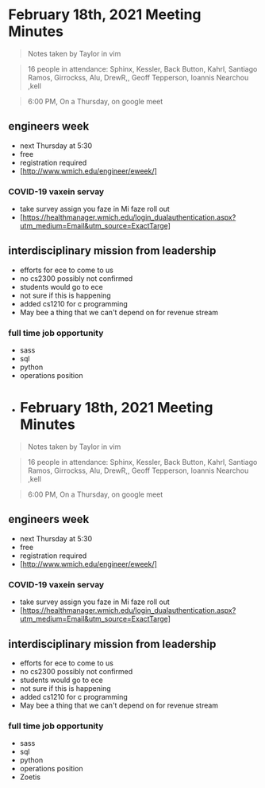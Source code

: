 # February 18th, 2021 Meeting Minutes
> Notes taken by Taylor in vim

> 16 people in attendance: Sphinx, Kessler, Back Button, Kahrl, Santiago Ramos, Girrockss, Alu, DrewR,, Geoff Tepperson, Ioannis Nearchou ,kell

> 6:00 PM, On a Thursday, on google meet

## engineers week
* next Thursday at 5:30
* free
* registration required
* [http://www.wmich.edu/engineer/eweek/]

### COVID-19 vaxein servay
* take survey assign you faze in Mi faze roll out
* [https://healthmanager.wmich.edu/login_dualauthentication.aspx?utm_medium=Email&utm_source=ExactTarge]

## interdisciplinary mission from leadership
* efforts for ece to come to us
* no cs2300 possibly not confirmed
* students would go to ece
* not sure if this is happening
* added cs1210 for c programming
* May bee a thing that we can't depend on for revenue stream

### full time job opportunity
* sass
* sql
* python
* operations position
* # February 18th, 2021 Meeting Minutes
> Notes taken by Taylor in vim

> 16 people in attendance: Sphinx, Kessler, Back Button, Kahrl, Santiago Ramos, Girrockss, Alu, DrewR,, Geoff Tepperson, Ioannis Nearchou ,kell

> 6:00 PM, On a Thursday, on google meet

## engineers week
* next Thursday at 5:30
* free
* registration required
* [http://www.wmich.edu/engineer/eweek/]

### COVID-19 vaxein servay
* take survey assign you faze in Mi faze roll out
* [https://healthmanager.wmich.edu/login_dualauthentication.aspx?utm_medium=Email&utm_source=ExactTarge]

## interdisciplinary mission from leadership
* efforts for ece to come to us
* no cs2300 possibly not confirmed
* students would go to ece
* not sure if this is happening
* added cs1210 for c programming
* May bee a thing that we can't depend on for revenue stream

### full time job opportunity
* sass
* sql
* python
* operations position
* Zoetis



















